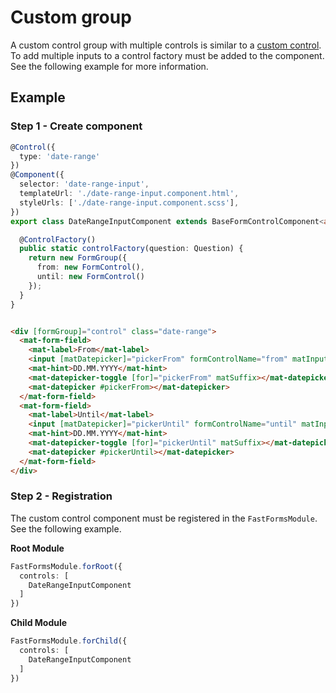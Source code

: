 # Custom group

A custom control group with multiple controls is similar to a
[custom control](control). To add multiple inputs to a control factory must
be added to the component. See the following example for more information.

## Example

### Step 1 - Create component

```typescript
@Control({
  type: 'date-range'
})
@Component({
  selector: 'date-range-input',
  templateUrl: './date-range-input.component.html',
  styleUrls: ['./date-range-input.component.scss'],
})
export class DateRangeInputComponent extends BaseFormControlComponent<any, FormGroup> {

  @ControlFactory()
  public static controlFactory(question: Question) {
    return new FormGroup({
      from: new FormControl(),
      until: new FormControl()
    });
  }
}
```

```html

<div [formGroup]="control" class="date-range">
  <mat-form-field>
    <mat-label>From</mat-label>
    <input [matDatepicker]="pickerFrom" formControlName="from" matInput>
    <mat-hint>DD.MM.YYYY</mat-hint>
    <mat-datepicker-toggle [for]="pickerFrom" matSuffix></mat-datepicker-toggle>
    <mat-datepicker #pickerFrom></mat-datepicker>
  </mat-form-field>
  <mat-form-field>
    <mat-label>Until</mat-label>
    <input [matDatepicker]="pickerUntil" formControlName="until" matInput>
    <mat-hint>DD.MM.YYYY</mat-hint>
    <mat-datepicker-toggle [for]="pickerUntil" matSuffix></mat-datepicker-toggle>
    <mat-datepicker #pickerUntil></mat-datepicker>
  </mat-form-field>
</div>
```

### Step 2 - Registration

The custom control component must be registered in the `FastFormsModule`. See
the following example.

**Root Module**

```typescript
FastFormsModule.forRoot({
  controls: [
    DateRangeInputComponent
  ]
})
```

**Child Module**

```typescript
FastFormsModule.forChild({
  controls: [
    DateRangeInputComponent
  ]
})
```
